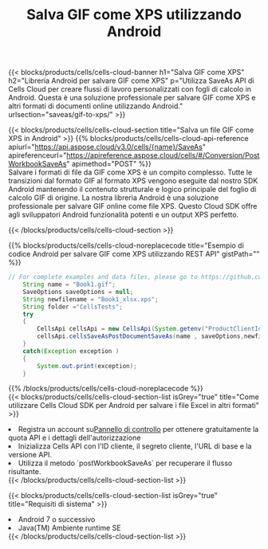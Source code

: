 ﻿---
title:  Salva GIF come XPS utilizzando Android
description:  Utilizzando Aspose.Cells Cloud SDK per Android per salvare il file in formato GIF come file in formato XPS.
kwords: Excel, Save GIF as XPS, REST, Android
howto: How to save GIF as XPS using Aspose.Cells Cloud Android library.
---
{{< blocks/products/cells/cells-cloud-banner h1="Salva GIF come XPS" h2="Libreria Android per salvare GIF come XPS" p="Utilizza SaveAs API di Cells Cloud per creare flussi di lavoro personalizzati con fogli di calcolo in Android. Questa è una soluzione professionale per salvare GIF come XPS e altri formati di documenti online utilizzando Android." urlsection="saveas/gif-to-xps/" >}}

{{< blocks/products/cells/cells-cloud-section title="Salva un file GIF come XPS in Android" >}}
{{% blocks/products/cells/cells-cloud-api-reference apiurl="https://api.aspose.cloud/v3.0/cells/{name}/SaveAs" apireferenceurl="https://apireference.aspose.cloud/cells/#/Conversion/PostWorkbookSaveAs" apimethod="POST" %}}
<br/>
Salvare i formati di file da GIF come XPS è un compito complesso. Tutte le transizioni dal formato GIF al formato XPS vengono eseguite dal nostro SDK Android mantenendo il contenuto strutturale e logico principale del foglio di calcolo GIF di origine. La nostra libreria Android è una soluzione professionale per salvare GIF online come file XPS. Questo Cloud SDK offre agli sviluppatori Android funzionalità potenti e un output XPS perfetto.

{{< /blocks/products/cells/cells-cloud-section >}}

{{% blocks/products/cells/cells-cloud-noreplacecode title="Esempio di codice Android per salvare GIF come XPS utilizzando REST API" gistPath="" %}}
  
```java
// For complete examples and data files, please go to https://github.com/aspose-cells-cloud/aspose-cells-cloud-android/
    String name = "Book1.gif";
    SaveOptions saveOptions = null;
    String newfilename = "Book1_xlsx.xps";
    String folder ="CellsTests";
    try
    {
        CellsApi cellsApi = new CellsApi(System.getenv("ProductClientId"), System.getenv("ProductClientSecret"));
        cellsApi.cellsSaveAsPostDocumentSaveAs(name , saveOptions,newfilename,false,false,folder,null,null,null,true);                       
    }
    catch(Exception exception )
    {
        System.out.print(exception);
    }
```
  
{{% /blocks/products/cells/cells-cloud-noreplacecode %}}
<br/>
{{< blocks/products/cells/cells-cloud-section-list isGrey="true" title="Come utilizzare Cells Cloud SDK per Android per salvare i file Excel in altri formati" >}}
<li> Registra un account su<a href="https://dashboard.aspose.cloud/">Pannello di controllo</a> per ottenere gratuitamente la quota API e i dettagli dell'autorizzazione</li>
<li>Inizializza Cells API con l'ID cliente, il segreto cliente, l'URL di base e la versione API.</li>
<li>Utilizza il metodo `postWorkbookSaveAs` per recuperare il flusso risultante.</li>
{{< /blocks/products/cells/cells-cloud-section-list >}}

{{< blocks/products/cells/cells-cloud-section-list isGrey="true" title="Requisiti di sistema" >}}
<li>Android 7 o successivo</li>
<li>Java(TM) Ambiente runtime SE</li>
{{< /blocks/products/cells/cells-cloud-section-list >}}
